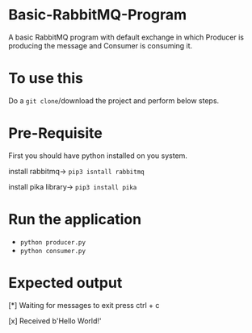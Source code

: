 # Basic-RabbitMQ-Program
A basic RabbitMQ program with default exchange in which Producer is producing the message and Consumer is consuming it.

# To use this
Do a `git clone`/download the project and perform below steps.

# Pre-Requisite
First you should have python installed on you system.

install rabbitmq-> `pip3 isntall rabbitmq`

install pika library-> `pip3 install pika`

# Run the application
- `python producer.py`
- `python consumer.py`

# Expected output
[*] Waiting for messages to exit press ctrl + c

[x] Received b'Hello World!'
